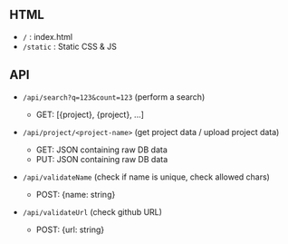 ## HTML

- `/` : index.html
- `/static` : Static CSS & JS


## API

- `/api/search?q=123&count=123`  (perform a search)
    + GET: [{project}, {project}, ...]

- `/api/project/<project-name>`  (get project data / upload project data)
    + GET: JSON containing raw DB data
    + PUT: JSON containing raw DB data

- `/api/validateName`  (check if name is unique, check allowed chars)
    + POST: {name: string} 

- `/api/validateUrl`  (check github URL)
    + POST: {url: string}



